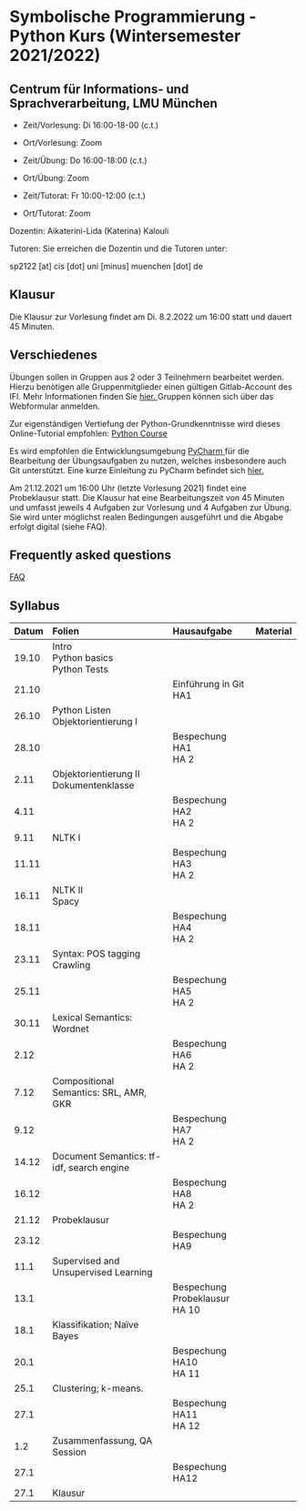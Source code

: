 # Symbolische Programmierung - Python Kurs (Wintersemester 2021/2022)


## Centrum für Informations- und Sprachverarbeitung, LMU München
- Zeit/Vorlesung: Di 16:00-18-00 (c.t.)
- Ort/Vorlesung: Zoom

- Zeit/Übung: Do 16:00-18:00 (c.t.)
- Ort/Übung: Zoom

- Zeit/Tutorat: Fr 10:00-12:00 (c.t.)
- Ort/Tutorat: Zoom

Dozentin: Aikaterini-Lida (Katerina) Kalouli

Tutoren: 
Sie erreichen die Dozentin und die Tutoren unter:

sp2122 [at] cis [dot] uni [minus] muenchen [dot] de


## Klausur
Die Klausur zur Vorlesung findet am Di. 8.2.2022 um 16:00 statt und dauert 45 Minuten.


## Verschiedenes
Übungen sollen in Gruppen aus 2 oder 3 Teilnehmern bearbeitet werden. Hierzu benötigen alle Gruppenmitglieder einen gültigen Gitlab-Account des IFI. Mehr Informationen finden Sie <a href="https://www.rz.ifi.lmu.de/infos/gitlab_de.html"> hier. </a> Gruppen können sich über das Webformular anmelden.

Zur eigenständigen Vertiefung der Python-Grundkenntnisse wird dieses Online-Tutorial empfohlen: <a href="https://www.python-course.eu/python3_course.php"> Python Course </a>

Es wird empfohlen die Entwicklungsumgebung <a href="https://www.jetbrains.com/pycharm/"> PyCharm </a> für die Bearbeitung der Übungsaufgaben zu nutzen, welches insbesondere auch Git unterstützt. Eine kurze Einleitung zu PyCharm befindet sich <a href="https://github.com/cis-sp2122/cis-sp2122.github.io/blob/gh-pages/pycharm.pdf"> hier. </a>

Am 21.12.2021 um 16:00 Uhr (letzte Vorlesung 2021) findet eine Probeklausur statt. Die Klausur hat eine Bearbeitungszeit von 45 Minuten und umfasst jeweils 4 Aufgaben zur Vorlesung und 4 Aufgaben zur Übung. Sie wird unter möglichst realen Bedingungen ausgeführt und die Abgabe erfolgt digital (siehe FAQ).


## Frequently asked questions
<a href="/faq.html"> FAQ </a>

## Syllabus


| Datum  | Folien                                      | Hausaufgabe | Material |
| :----- | :------------------------------------------ | :------------------------------------|:---------|
| 19.10  | Intro <br> Python basics <br> Python Tests  |                                      |          |
| 21.10  |                                             | Einführung in Git <br> HA1           |          |      
| 26.10  | Python Listen <br> Objektorientierung I     |                                      |          |
| 28.10  |                                             | Bespechung HA1 <br> HA 2             |          |
| 2.11   | Objektorientierung II <br> Dokumentenklasse |                                      |          |
| 4.11   |                                             | Bespechung HA2 <br> HA 2             |          |
| 9.11   | NLTK I                                      |                                      |          |
| 11.11  |                                             | Bespechung HA3 <br> HA 2             |          |
| 16.11  | NLTK II <br> Spacy                          |                                      |          |
| 18.11  |                                             | Bespechung HA4 <br> HA 2             |          |
| 23.11  | Syntax: POS tagging  <br> Crawling          |                                      |          |
| 25.11  |                                             | Bespechung HA5 <br> HA 2             |          |
| 30.11  | Lexical Semantics: Wordnet                  |                                      |          |
| 2.12   |                                             | Bespechung HA6 <br> HA 2             |          |
| 7.12   | Compositional Semantics: SRL, AMR, GKR      |                                      |          |
| 9.12   |                                             | Bespechung HA7 <br> HA 2             |          |
| 14.12  | Document Semantics: tf-idf, search engine   |                                      |          |
| 16.12  |                                             | Bespechung HA8 <br> HA 2             |          |
| 21.12  | Probeklausur                                |                                      |          |
| 23.12  |                                             | Bespechung HA9                       |          |
| 11.1   | Supervised and Unsupervised Learning        |                                      |          |
| 13.1   |                                             | Bespechung Probeklausur <br> HA 10   |          |
| 18.1   | Klassifikation; Naïve Bayes                 |                                      |          |
| 20.1   |                                             | Bespechung HA10 <br> HA 11           |          |
| 25.1   | Clustering; k-means.                        |                                      |          |
| 27.1   |                                             | Bespechung HA11 <br> HA 12           |          |
| 1.2    | Zusammenfassung, QA Session                 |                                      |          |
| 27.1   |                                             | Bespechung HA12                      |          |
| 27.1   | Klausur                                     |                                      |          |







